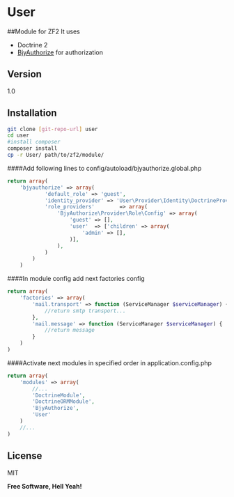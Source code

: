 User
=========

##Module for ZF2
It uses 
- Doctrine 2
- [BjyAuthorize](https://github.com/bjyoungblood/BjyAuthorize) for authorization

Version
----

1.0

Installation
--------------

```sh
git clone [git-repo-url] user
cd user
#install composer
composer install
cp -r User/ path/to/zf2/module/
```

####Add following lines to config/autoload/bjyauthorize.global.php
```php
return array(
    'bjyauthorize' => array(
            'default_role' => 'guest',
            'identity_provider' => 'User\Provider\Identity\DoctrineProvider',
            'role_providers'        => array(
                'BjyAuthorize\Provider\Role\Config' => array(
                    'guest' => [],
                    'user'  => ['children' => array(
                        'admin' => [],
                    )],
                ),
            )
        )
    )
```

####In module config add next factories config
```php
return array(
    'factories' => array(
        'mail.transport' => function (ServiceManager $serviceManager) {
            //return smtp transport...
        },
        'mail.message' => function (ServiceManager $serviceManager) {
            //return message
        }
    )
)
```
####Activate next modules in specified order in application.config.php
```php
return array(
    'modules' => array(
		//...
        'DoctrineModule',
        'DoctrineORMModule',
        'BjyAuthorize',
        'User'
    )
	//...
)
```



License
----

MIT


**Free Software, Hell Yeah!**